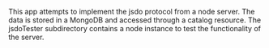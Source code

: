 This app attempts to implement the jsdo protocol from a node server. The data is stored in a MongoDB and accessed through a catalog resource. The jsdoTester subdirectory contains a node instance to test the functionality of the server.
